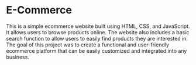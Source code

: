 # E-Commerce

This is a simple ecommerce website built using HTML, CSS, and JavaScript. 
It allows users to browse products online. 
The website also includes a basic search function to allow users to easily find products they are interested in. 
The goal of this project was to create a functional and user-friendly ecommerce platform that can be easily customized and integrated into any business.
